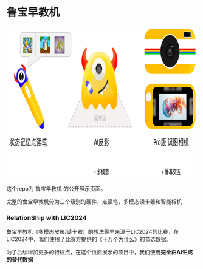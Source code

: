 # 鲁宝早教机

<img src="images/different_level.jpg" alt="Different_Level" height="400">

这个repo为 鲁宝早教机 的公开展示页面。

完整的鲁宝早教机分为三个级别的硬件，点读笔，多模态读卡器和智能相机


### RelationShip with LIC2024

鲁宝早教机（多模态皮影/读卡器）的想法最早来源于LIC2024的比赛，在LIC2024中，我们使用了比赛方提供的《十万个为什么》的节选数据。

为了后续增加更多的特征点，在这个页面展示的项目中，我们使用**完全由AI生成的替代数据**

